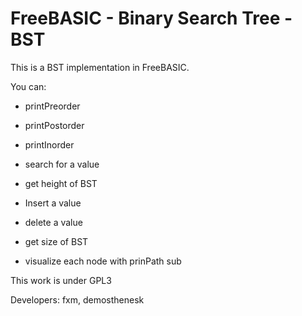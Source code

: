 # FreeBASIC - Binary Search Tree - BST

This is a BST implementation in FreeBASIC.

You can:

- printPreorder

- printPostorder

- printInorder

- search for a value

- get height of BST

- Insert a value

- delete a value

- get size of BST

- visualize each node with prinPath sub

This work is under GPL3 

Developers: fxm, demosthenesk
